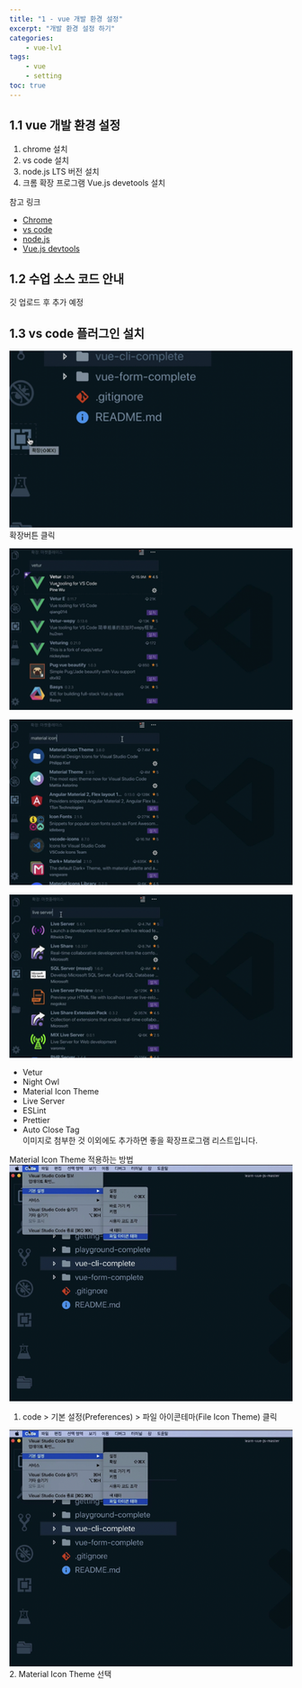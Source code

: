 ```yaml
--- 
title: "1 - vue 개발 환경 설정" 
excerpt: "개발 환경 설정 하기"
categories: 
    - vue-lv1
tags: 
    - vue
    - setting
toc: true
--- 
```

## 1.1 vue 개발 환경 설정

1. chrome 설치
2. vs code 설치
3. node.js LTS 버전 설치
4. 크롬 확장 프로그램 Vue.js devetools 설치

참고 링크  
- [Chrome](https://www.google.com/intl/ko/chrome/)  
- [vs code](https://code.visualstudio.com/)  
- [node.js](https://nodejs.org/ko/)  
- [Vue.js devtools](https://chrome.google.com/webstore/detail/vuejs-devtools/nhdogjmejiglipccpnnnanhbledajbpd)

## 1.2 수업 소스 코드 안내

깃 업로드 후 추가 예정

## 1.3 vs code 플러그인 설치

![확장버튼](/assets/images/vue/vue-lv1/beginner1_1.png)  
확장버튼 클릭  

![vetur](/assets/images/vue/vue-lv1/beginner1_2.png)  

![material icon](/assets/images/vue/vue-lv1/beginner1_3.png)  

![live server](/assets/images/vue/vue-lv1/beginner1_4.png)  

- Vetur
- Night Owl
- Material Icon Theme
- Live Server
- ESLint
- Prettier
- Auto Close Tag  
이미지로 첨부한 것 이외에도 추가하면 좋을 확장프로그램 리스트입니다.

Material Icon Theme 적용하는 방법  
![material icon](/assets/images/vue/vue-lv1/beginner1_5.png)  
1. code > 기본 설정(Preferences) > 파일 아이콘테마(File Icon Theme) 클릭  

![material icon](/assets/images/vue/vue-lv1/beginner1_5.png)  
2. Material Icon Theme 선택





